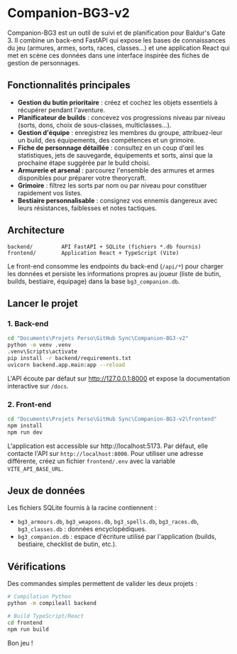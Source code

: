# Companion-BG3-v2

Companion-BG3 est un outil de suivi et de planification pour Baldur's Gate 3. Il combine un back-end FastAPI qui expose les bases de
connaissances du jeu (armures, armes, sorts, races, classes…) et une application React qui met en scène ces données dans une
interface inspirée des fiches de gestion de personnages.

## Fonctionnalités principales

- **Gestion du butin prioritaire** : créez et cochez les objets essentiels à récupérer pendant l'aventure.
- **Planificateur de builds** : concevez vos progressions niveau par niveau (sorts, dons, choix de sous-classes, multiclasses…).
- **Gestion d'équipe** : enregistrez les membres du groupe, attribuez-leur un build, des équipements, des compétences et un grimoire.
- **Fiche de personnage détaillée** : consultez en un coup d'œil les statistiques, jets de sauvegarde, équipements et sorts, ainsi que
  la prochaine étape suggérée par le build choisi.
- **Armurerie et arsenal** : parcourez l'ensemble des armures et armes disponibles pour préparer votre theorycraft.
- **Grimoire** : filtrez les sorts par nom ou par niveau pour constituer rapidement vos listes.
- **Bestiaire personnalisable** : consignez vos ennemis dangereux avec leurs résistances, faiblesses et notes tactiques.

## Architecture

```
backend/         API FastAPI + SQLite (fichiers *.db fournis)
frontend/        Application React + TypeScript (Vite)
```

Le front-end consomme les endpoints du back-end (`/api/*`) pour charger les données et persiste les informations propres au joueur
(liste de butin, builds, bestiaire, équipage) dans la base `bg3_companion.db`.

## Lancer le projet

### 1. Back-end

```bash
cd "Documents\Projets Perso\GitHub Sync\Companion-BG3-v2"
python -m venv .venv
.venv\Scripts\activate
pip install -r backend/requirements.txt
uvicorn backend.app.main:app --reload

```

L'API écoute par défaut sur http://127.0.0.1:8000 et expose la documentation interactive sur `/docs`.

### 2. Front-end

```bash
cd "Documents\Projets Perso\GitHub Sync\Companion-BG3-v2\frontend"
npm install
npm run dev

```

L'application est accessible sur http://localhost:5173. Par défaut, elle contacte l'API sur `http://localhost:8000`. Pour utiliser une
adresse différente, créez un fichier `frontend/.env` avec la variable `VITE_API_BASE_URL`.

## Jeux de données

Les fichiers SQLite fournis à la racine contiennent :

- `bg3_armours.db`, `bg3_weapons.db`, `bg3_spells.db`, `bg3_races.db`, `bg3_classes.db` : données encyclopédiques.
- `bg3_companion.db` : espace d'écriture utilisé par l'application (builds, bestiaire, checklist de butin, etc.).

## Vérifications

Des commandes simples permettent de valider les deux projets :

```bash
# Compilation Python
python -m compileall backend

# Build TypeScript/React
cd frontend
npm run build
```

Bon jeu !
